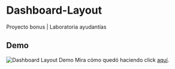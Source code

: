 # Dashboard-Layout
Proyecto bonus | Laboratoria ayudantías

## Demo

![Dashboard Layout Demo](https://s-media-cache-ak0.pinimg.com/originals/20/0a/85/200a854e7cbd51b28fe19360e027eb14.gif)
Mira cómo quedó haciendo click [aquí](https://itsandromeda.github.io/Dashboard-Layout/).
